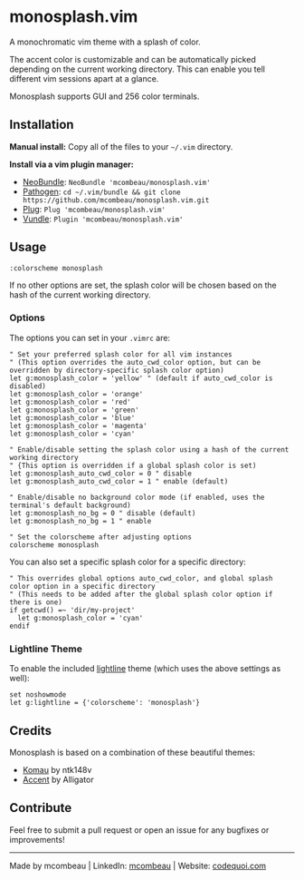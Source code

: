 # monosplash.vim

A monochromatic vim theme with a splash of color.

The accent color is customizable and can be automatically picked depending on the current working directory. This can enable you tell different vim sessions apart at a glance.

Monosplash supports GUI and 256 color terminals.

## Installation

**Manual install:** Copy all of the files to your `~/.vim` directory.

**Install via a vim plugin manager:**

- [NeoBundle](https://github.com/Shougo/neobundle.vim): `NeoBundle 'mcombeau/monosplash.vim'`
- [Pathogen](https://github.com/tpope/vim-pathogen): `cd ~/.vim/bundle && git clone https://github.com/mcombeau/monosplash.vim.git`
- [Plug](https://github.com/junegunn/vim-plug): `Plug 'mcombeau/monosplash.vim'`
- [Vundle](https://github.com/VundleVim/Vundle.vim): `Plugin 'mcombeau/monosplash.vim'`

## Usage

```vim
:colorscheme monosplash
```

If no other options are set, the splash color will be chosen based on the hash of the current working directory.

### Options

The options you can set in your `.vimrc` are:

```vim
" Set your preferred splash color for all vim instances
" (This option overrides the auto_cwd_color option, but can be overridden by directory-specific splash color option)
let g:monosplash_color = 'yellow' " (default if auto_cwd_color is disabled)
let g:monosplash_color = 'orange'
let g:monosplash_color = 'red'
let g:monosplash_color = 'green'
let g:monosplash_color = 'blue'
let g:monosplash_color = 'magenta'
let g:monosplash_color = 'cyan'

" Enable/disable setting the splash color using a hash of the current working directory
" {This option is overridden if a global splash color is set)
let g:monosplash_auto_cwd_color = 0 " disable
let g:monosplash_auto_cwd_color = 1 " enable (default)

" Enable/disable no background color mode (if enabled, uses the terminal's default background)
let g:monosplash_no_bg = 0 " disable (default)
let g:monosplash_no_bg = 1 " enable

" Set the colorscheme after adjusting options
colorscheme monosplash
```

You can also set a specific splash color for a specific directory:

```vim
" This overrides global options auto_cwd_color, and global splash color option in a specific directory
" (This needs to be added after the global splash color option if there is one)
if getcwd() =~ 'dir/my-project'
  let g:monosplash_color = 'cyan'
endif
```

### Lightline Theme

To enable the included [lightline](https://github.com/itchyny/lightline.vim) theme (which uses the above settings as well):

```vim
set noshowmode
let g:lightline = {'colorscheme': 'monosplash'}

```

## Credits

Monosplash is based on a combination of these beautiful themes:

- [Komau](https://github.com/ntk148v/komau.vim) by ntk148v
- [Accent](https://github.com/Alligator/accent.vim) by Alligator

## Contribute

Feel free to submit a pull request or open an issue for any bugfixes or improvements!

---

Made by mcombeau | LinkedIn: [mcombeau](https://www.linkedin.com/in/mia-combeau-86653420b/) | Website: [codequoi.com](https://www.codequoi.com)
